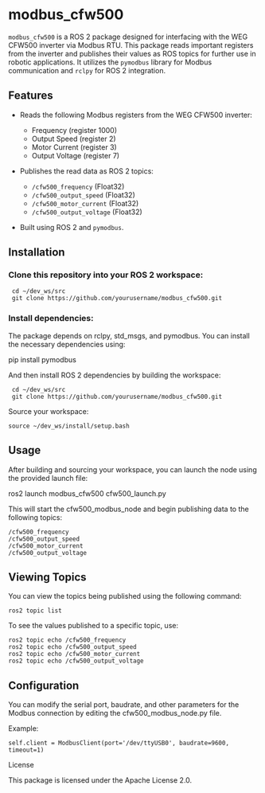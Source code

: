 # modbus_cfw500

`modbus_cfw500` is a ROS 2 package designed for interfacing with the WEG CFW500 inverter via Modbus RTU. This package reads important registers from the inverter and publishes their values as ROS topics for further use in robotic applications. It utilizes the `pymodbus` library for Modbus communication and `rclpy` for ROS 2 integration.

## Features

- Reads the following Modbus registers from the WEG CFW500 inverter:
  - Frequency (register 1000)
  - Output Speed (register 2)
  - Motor Current (register 3)
  - Output Voltage (register 7)
  
- Publishes the read data as ROS 2 topics:
  - `/cfw500_frequency` (Float32)
  - `/cfw500_output_speed` (Float32)
  - `/cfw500_motor_current` (Float32)
  - `/cfw500_output_voltage` (Float32)

- Built using ROS 2 and `pymodbus`.

## Installation

### Clone this repository into your ROS 2 workspace:


     cd ~/dev_ws/src
     git clone https://github.com/yourusername/modbus_cfw500.git
   
### Install dependencies:

The package depends on rclpy, std_msgs, and pymodbus. You can install the necessary dependencies using:

pip install pymodbus

And then install ROS 2 dependencies by building the workspace:

  
     cd ~/dev_ws/src
     git clone https://github.com/yourusername/modbus_cfw500.git


Source your workspace:
    
    source ~/dev_ws/install/setup.bash

## Usage

After building and sourcing your workspace, you can launch the node using the provided launch file:

ros2 launch modbus_cfw500 cfw500_launch.py

This will start the cfw500_modbus_node and begin publishing data to the following topics:

    /cfw500_frequency
    /cfw500_output_speed
    /cfw500_motor_current
    /cfw500_output_voltage

## Viewing Topics

You can view the topics being published using the following command:

    ros2 topic list

To see the values published to a specific topic, use:
    
    ros2 topic echo /cfw500_frequency
    ros2 topic echo /cfw500_output_speed
    ros2 topic echo /cfw500_motor_current
    ros2 topic echo /cfw500_output_voltage

## Configuration

You can modify the serial port, baudrate, and other parameters for the Modbus connection by editing the cfw500_modbus_node.py file.

Example:

    self.client = ModbusClient(port='/dev/ttyUSB0', baudrate=9600, timeout=1)

License

This package is licensed under the Apache License 2.0.
